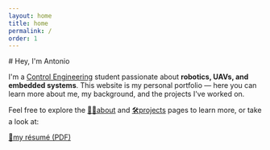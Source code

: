 ```yaml
---
layout: home
title: home
permalink: /
order: 1
---
```


<section class="content-box">
# Hey, I'm Antonio

I'm a [Control Engineering](https://corsidilaurea.uniroma1.it/en/corso/2022/29933/home) 
student passionate about **robotics, UAVs, and embedded systems**. This website is 
my personal portfolio — here you can learn more about me, my background, and the 
projects I've worked on.

Feel free to explore the [🙋🏻about](/about) and [🛠️projects](/projects) pages to learn more,
or take a look at:

<a href="/assets/cv_antonio_rapuano.pdf" class="button">📄my résumé (PDF)</a>
</section>
